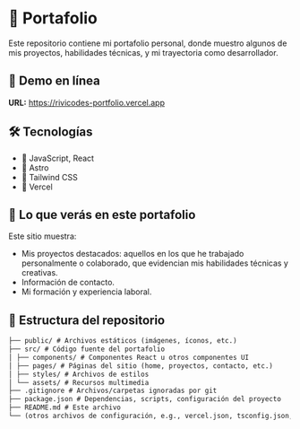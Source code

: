 # 💼 Portafolio

Este repositorio contiene mi portafolio personal, donde muestro algunos de mis proyectos, habilidades técnicas, y mi trayectoria como desarrollador.

## 🚀 Demo en línea

**URL:** https://rivicodes-portfolio.vercel.app

## 🛠 Tecnologías

- 🔧 JavaScript, React
- 🔧 Astro
- 🔧 Tailwind CSS
- 🔧 Vercel

## 🎯 Lo que verás en este portafolio

Este sitio muestra:

- Mis proyectos destacados: aquellos en los que he trabajado personalmente o colaborado, que evidencian mis habilidades técnicas y creativas.
- Información de contacto.
- Mi formación y experiencia laboral.

## 📂 Estructura del repositorio

```txt
├── public/ # Archivos estáticos (imágenes, íconos, etc.)
├── src/ # Código fuente del portafolio
│ ├── components/ # Componentes React u otros componentes UI
│ ├── pages/ # Páginas del sitio (home, proyectos, contacto, etc.)
│ ├── styles/ # Archivos de estilos
│ └── assets/ # Recursos multimedia
├── .gitignore # Archivos/carpetas ignoradas por git
├── package.json # Dependencias, scripts, configuración del proyecto
├── README.md # Este archivo
└── (otros archivos de configuración, e.g., vercel.json, tsconfig.json, etc.)
```
